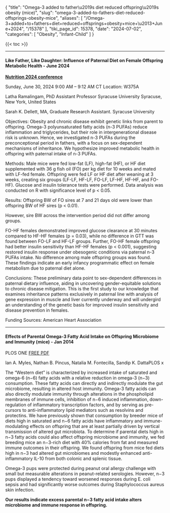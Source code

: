 {
  "title": "Omega-3 added to father\u2019s diet reduced offspring\u2019s obesity (mice)",
  "slug": "omega-3-added-to-fathers-diet-reduced-offsprings-obesity-mice",
  "aliases": [
    "/Omega-3+added+to+fathers+diet+reduced+offsprings+obesity+mice+\u2013+June+2024",
    "/15378"
  ],
  "tiki_page_id": 15378,
  "date": "2024-07-02",
  "categories": [
    "Obesity",
    "Infant-Child"
  ]
}

{{< toc >}}

---

#### Like Father, Like Daughter: Influence of Paternal Diet on Female Offspring Metabolic Health - June 2024

 **[Nutrition 2024 conference](https://nutrition2024.eventscribe.net/index.asp?presTarget=2742368)** 

Sunday, June 30, 2024 9:00 AM – 9:12 AM CT Location:  W375A

Latha Ramalingam, PhD Assistant Professor Syracuse University Syracuse, New York, United States

Sarah K. Dellett, MA, Graduate Research Assistant. Syracuse University

Objectives: Obesity and chronic disease exhibit genetic links from parent to offspring. Omega-3 polyunsaturated fatty acids (n-3 PUFAs) reduce inflammation and triglycerides, but their role in intergenerational disease risk is unknown. Hence, we investigated n-3 PUFAs during the preconceptional period in fathers, with a focus on sex-dependent mechanisms of inheritance. We hypothesize improved metabolic health in offspring with paternal intake of n-3 PUFAs.

Methods: Male mice were fed low-fat (LF), high-fat (HF), or HF diet supplemented with 36 g fish oil (FO) per kg diet for 10 weeks and mated with LF-fed female. Offspring were fed LF or HF diet after weaning at 3 weeks, creating six groups (LF-LF, HF-LF, FO-LF, LF-HF, HF-HF, and FO-HF). Glucose and insulin tolerance tests were performed. Data analysis was conducted on R with significance level of p < 0.05.

Results: Offspring BW of FO sires at 7 and 21 days old were lower than offspring BW of HF sires (p < 0.01). 

However, sire BW across the intervention period did not differ among groups. 

FO-HF females demonstrated improved glucose clearance at 30 minutes compared to HF-HF females (p = 0.03), while no difference in GTT was found between FO-LF and HF-LF groups. Further, FO-HF female offspring had better insulin sensitivity than HF-HF females (p < 0.001), suggesting restored insulin response under obesogenic conditions via paternal n-3 PUFAs intake. No difference among male offspring groups was found. These findings indicate an early infancy programmatic effect on female metabolism due to paternal diet alone.

Conclusions: These preliminary data point to sex-dependent differences in paternal dietary influence, aiding in uncovering gender-equitable solutions to chronic disease mitigation. This is the first study to our knowledge that examines inheritance patterns exclusively in paternal line with analysis of gene expression in muscle and liver currently underway and will undergird an understanding of the genetic basis for improved insulin sensitivity and disease prevention in females.

Funding Sources: American Heart Association

---

#### Effects of Parental Omega-3 Fatty Acid Intake on Offspring Microbiome and Immunity (mice) - Jan 2014

PLOS ONE [FREE PDF](https://doi.org/10.1371/journal.pone.0087181)

Ian A. Myles, Nathan B. Pincus, Natalia M. Fontecilla, Sandip K. DattaPLOS x

The “Western diet” is characterized by increased intake of saturated and omega-6 (n−6) fatty acids with a relative reduction in omega-3 (n−3) consumption. These fatty acids can directly and indirectly modulate the gut microbiome, resulting in altered host immunity. Omega-3 fatty acids can also directly modulate immunity through alterations in the phospholipid membranes of immune cells, inhibition of n−6 induced inflammation, down-regulation of inflammatory transcription factors, and by serving as pre-cursors to anti-inflammatory lipid mediators such as resolvins and protectins. We have previously shown that consumption by breeder mice of diets high in saturated and n−6 fatty acids have inflammatory and immune-modulating effects on offspring that are at least partially driven by vertical transmission of altered gut microbiota. To determine if parental diets high in n−3 fatty acids could also affect offspring microbiome and immunity, we fed breeding mice an n−3-rich diet with 40% calories from fat and measured immune outcomes in their offspring. We found offspring from mice fed diets high in n−3 had altered gut microbiomes and modestly enhanced anti-inflammatory IL-10 from both colonic and splenic tissue. 

Omega-3 pups were protected during peanut oral allergy challenge with small but measurable alterations in peanut-related serologies. However, n−3 pups displayed a tendency toward worsened responses during E. coli sepsis and had significantly worse outcomes during Staphylococcus aureus skin infection. 

 **Our results indicate excess parental n−3 fatty acid intake alters microbiome and immune response in offspring.** 
